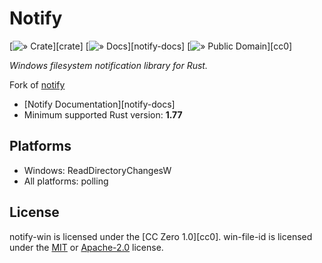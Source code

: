 # Notify

[![» Crate](https://img.shields.io/crates/v/notify-win)][crate]
[![» Docs](https://img.shields.io/docsrs/notify-win)][notify-docs]
[![» Public Domain](https://flat.badgen.net/badge/license/CC0-1.0/purple)][cc0]

_Windows filesystem notification library for Rust._

Fork of [notify](https://github.com/notify-rs/notify)

- [Notify Documentation][notify-docs]
- Minimum supported Rust version: **1.77**

## Platforms

- Windows: ReadDirectoryChangesW
- All platforms: polling

## License

notify-win is licensed under the [CC Zero 1.0][cc0].
win-file-id is licensed under the [MIT] or [Apache-2.0][apache] license.

[MIT]: ./win-file-id/LICENSE-MIT
[apache]: ./win-file-id/LICENSE-APACHE
